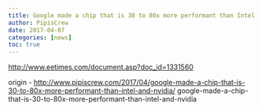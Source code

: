 ```yaml
---
title: Google made a chip that is 30 to 80x more performant than Intel and Nvidia
author: PipisCrew
date: 2017-04-07
categories: [news]
toc: true
---
```


http://www.eetimes.com/document.asp?doc_id=1331560

origin - http://www.pipiscrew.com/2017/04/google-made-a-chip-that-is-30-to-80x-more-performant-than-intel-and-nvidia/ google-made-a-chip-that-is-30-to-80x-more-performant-than-intel-and-nvidia